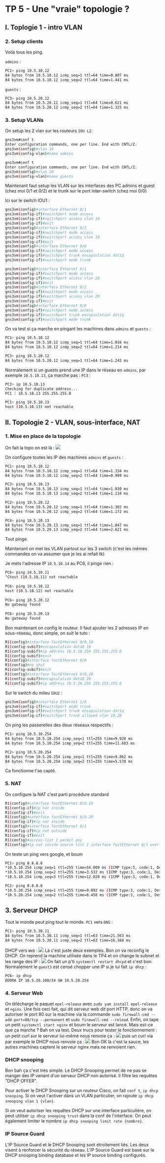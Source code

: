 # TP 5 - Une "vraie" topologie ?
## I. Toplogie 1 - intro VLAN
### 2. Setup clients
Voilà tous les ping.

`admins` :
```bash
PC1> ping 10.5.10.12  
84 bytes from 10.5.10.12 icmp_seq=1 ttl=64 time=0.807 ms  
84 bytes from 10.5.10.12 icmp_seq=2 ttl=64 time=1.441 ms
```
`guests` :
```bash
PC3> ping 10.5.20.12  
84 bytes from 10.5.20.12 icmp_seq=1 ttl=64 time=0.621 ms  
84 bytes from 10.5.20.12 icmp_seq=2 ttl=64 time=1.325 ms
```

### 3. Setup VLANs
On setup les 2 vlan sur les routeurs `IOU L2`:
```bash
gns3vm#conf t  
Enter configuration commands, one per line. End with CNTL/Z.  
gns3vm(config)#vlan 10  
gns3vm(config-vlan)#name admins  
```
```bash
gns3vm#conf t  
Enter configuration commands, one per line. End with CNTL/Z.  
gns3vm(config)#vlan 20  
gns3vm(config-vlan)#name guests
```
Maintenant faut setup les VLAN sur les interfaces des PC admins et guest (chez moi 0/1 et 0/2) et le trunk sur le port inter-switch (chez moi 0/0)

Ici sur le switch IOU1 :
```bash
gns3vm(config)#interface Ethernet 0/1
gns3vm(config-if)#switchport mode access
gns3vm(config-if)#switchport access vlan 10
gns3vm(config-if)#exit
gns3vm(config)#interface Ethernet 0/2
gns3vm(config-if)#switchport mode access 
gns3vm(config-if)#switchport access vlan 10
gns3vm(config-if)#exit
gns3vm(config)#interface Ethernet 0/0
gns3vm(config-if)#switchport mode access
gns3vm(config-if)#switchport trunk encapsulation dot1q 
gns3vm(config-if)#switchport mode trunk 
```
```bash
gns3vm(config)#interface Ethernet 0/1
gns3vm(config-if)#switchport mode access
gns3vm(config-if)#switchport access vlan 20
gns3vm(config-if)#exit
gns3vm(config)#interface Ethernet 0/2
gns3vm(config-if)#switchport mode access 
gns3vm(config-if)#switchport access vlan 20
gns3vm(config-if)#exit
gns3vm(config)#interface Ethernet 0/0
gns3vm(config-if)#switchport mode access
gns3vm(config-if)#switchport trunk encapsulation dot1q 
gns3vm(config-if)#switchport mode trunk 
```
On va test si ça marche en pingant les machines dans `admins` et `guests` :
```bash
PC1> ping 10.5.10.12  
84 bytes from 10.5.10.12 icmp_seq=1 ttl=64 time=1.016 ms  
84 bytes from 10.5.10.12 icmp_seq=2 ttl=64 time=1.214 ms
```
```bash
PC3> ping 10.5.20.12
84 bytes from 10.5.20.12 icmp_seq=1 ttl=64 time=1.242 ms
```
Normalement si un guests  prend une IP dans le réseau en `admins`, par exemple `10.5.10.13`, ça marche pas :
`PC3` :
```bash
PC3> ip 10.5.10.13  
Checking for duplicate address...  
PC1 : 10.5.10.13 255.255.255.0
```
```bash
PC1> ping 10.5.10.13
host (10.5.10.13) not reachable
```
## II. Topologie 2 - VLAN, sous-interface, NAT
### 1. Mise en place de la topologie
On fait la topo on est là :
![](https://i.imgur.com/vmJ9YlA.png)

On configure toutes les IP des machines `admins` et `guests` :
```bash
PC1> ping 10.5.10.12
84 bytes from 10.5.10.12 icmp_seq=1 ttl=64 time=1.334 ms
84 bytes from 10.5.10.12 icmp_seq=2 ttl=64 time=0.999 ms
```
```bash
PC3> ping 10.5.10.13
84 bytes from 10.5.10.13 icmp_seq=1 ttl=64 time=1.030 ms
84 bytes from 10.5.10.13 icmp_seq=2 ttl=64 time=1.134 ms
```
```bash
PC2> ping 10.5.20.12
84 bytes from 10.5.20.12 icmp_seq=1 ttl=64 time=1.302 ms
84 bytes from 10.5.20.12 icmp_seq=2 ttl=64 time=1.172 ms
```
```bash
PC4> ping 10.5.20.13
84 bytes from 10.5.20.13 icmp_seq=1 ttl=64 time=1.047 ms
84 bytes from 10.5.20.13 icmp_seq=2 ttl=64 time=2.621 ms
```
Tout pinge.

Maintenant on met les VLAN partout sur les 3 switch (c'est les mêmes commandes on va assumer que je les ai refait tk)

Je mets l'adresse IP `10.5.10.14` au PC6, il pinge rien :
```bash
PC6> ping 10.5.10.11  
^Chost (10.5.10.11) not reachable  
  
PC6> ping 10.5.10.12  
host (10.5.10.12) not reachable  
  
PC6> ping 10.5.20.12  
No gateway found  
  
PC6> ping 10.5.20.13  
No gateway found
```
Bon maintenant on config le routeur. Il faut ajouter les 2 adresses IP en sous-réseau, donc simple, on suit le tuto :
```bash
R1(config)#interface fastEthernet 0/0.10
R1(config-subif)#encapsulation dot1Q 10
R1(config-subif)#ip address 10.5.10.254 255.255.255.0
R1(config-subif)#exit
R1(config)#interface fastEthernet 0/0
R1(config)#no shut
R1(config-subif)#exit
R1(config)#interface fastEthernet 0/0.20
R1(config-subif)#encapsulation dot1Q 20
R1(config-subif)#ip address 10.5.20.254 255.255.255.0
```
Sur le switch du mileu `IOU2` :
```bash
gns3vm(config)#interface Ethernet 1/0
gns3vm(config-if)#switchport mode trunk 
gns3vm(config-if)#switchport trunk encapsulation dot1q
gns3vm(config-if)#switchport trunk allowed vlan 10,20
```
On ping les passerelles des deux réseaux respectifs :
```bash
PC1> ping 10.5.10.254
84 bytes from 10.5.10.254 icmp_seq=1 ttl=255 time=9.928 ms
84 bytes from 10.5.10.254 icmp_seq=2 ttl=255 time=11.603 ms
```
```bash
PC2> ping 10.5.20.254
84 bytes from 10.5.20.254 icmp_seq=1 ttl=255 time=9.862 ms
84 bytes from 10.5.20.254 icmp_seq=2 ttl=255 time=5.578 ms
```
Ca fonctionne t'as capté.

### 5. NAT
On configure la NAT c'est parti procédure standard
```bash
R1(config)#interface fastEthernet 0/0.10
R1(config-if)#ip nat inside
R1(config-if)#exit
R1(config)#interface fastEthernet 0/0.20
R1(config-if)#ip nat inside
R1(config)#interface fastEthernet 0/1
R1(config-if)#ip nat outside
R1(config-if)#exit
R1(config)#access-list 1 permit any
R1(config)#ip nat inside source list 1 interface fastEthernet 0/1 overload
```
On teste un ping vers google, et boum

```bash
PC1> ping 8.8.8.8  
*10.5.10.254 icmp_seq=1 ttl=255 time=54.009 ms (ICMP type:3, code:1, Destination host unreachable)  
*10.5.10.254 icmp_seq=2 ttl=255 time=3.532 ms (ICMP type:3, code:1, Destination host unreachable)  
*10.5.10.254 icmp_seq=3 ttl=255 time=12.028 ms (ICMP type:3, code:1, Destination host unreachable)
```
```bash
PC2> ping 8.8.8.8  
*10.5.20.254 icmp_seq=1 ttl=255 time=9.092 ms (ICMP type:3, code:1, Destination host unreachable)  
*10.5.20.254 icmp_seq=2 ttl=255 time=8.458 ms (ICMP type:3, code:1, Destination host unreachable)
```
## [](#3-serveur-dhcp)3. Serveur DHCP
Tout le monde peut ping tout le monde.
`PC1` vers `DNS` :
```bash
PC1> ping 10.5.30.11  
84 bytes from 10.5.30.11 icmp_seq=1 ttl=63 time=21.563 ms  
84 bytes from 10.5.30.11 icmp_seq=2 ttl=63 time=16.160 ms
```
DHCP vers `Web` :
![](https://i.imgur.com/aIGCKLg.png)
Là c'est juste deux exemples.
Bon on va reconfig le DHCP. On reprend la machine utilisée dans le TP4 et on change le subnet et les range des IP :
![](https://i.imgur.com/Lr6aeWm.png)
On fait un p'ti `systemctl restart dhcpd` et c'est bon.
Normalement le `guest3` est censé chopper une IP si je lui fait `ip dhcp` :
```bash
PC6> ip dhcp  
DDORA IP 10.5.20.100/24 GW 10.5.20.254
```
### 4. Serveur Web
On télécharge le paquet `epel-release` avec `sudo yum install epel-release` et `nginx`.
Une fois ceci fait, qui dit serveur web dit port HTTP, donc on va autoriser le port 80 sur la machine via la commande `sudo firewall-cmd --add-port=80/tcp --permanent` et `sudo firewall-cmd --reload`. Enfin, on tape un petit `systemctl start nginx` et boum le serveur est lancé. Mais est-ce que ça marche ? Bah on va test.
Deux trucs pour tester le fonctionnement : un petit curl sur le serveur lui-même nous renvoie ça :
![](https://i.imgur.com/NYjsGk0.png)
puis un curl via par exemple le DHCP nous renvoie ça :
![](https://i.imgur.com/PVtBmz9.png)
Bon OK là c'est la sauce, les autres machines captent le serveur nginx mais ne renvoient rien. 

### DHCP snooping
Bon bah ça c'est très simple. 
Le DHCP Snooping permet de ne pas se manger des IP venant d'un serveur DHCP non autorisé. Il filtre les requêtes "DHCP OFFER".

Pour activer le DHCP Snooping sur un routeur Cisco, on fait `conf t`, `ip dhcp snooping`. Si on veut l'activer dans un VLAN particulier, on rajoute `ip dhcp snooping vlan 1 {vlan}`.

Si on veut autoriser les requêtes DHCP sur une interface particulière, on peut utiliser `ip dhcp snooping trust` dans la conf de l'interface. On peut également limiter le nombre `ip dhcp snooping limit rate {nombre}`.

### IP Source Guard
L'IP Source Guard et le DHCP Snooping sont étroitement liés. Les deux visent à renforcer la sécurité du réseau. L'IP Source Guard est basé sur le DHCP snooping binding database et les IP source binding configurés.
<!--stackedit_data:
eyJoaXN0b3J5IjpbLTE4ODI1MTY0OTUsLTgwNjM1MTg1MywxMT
QzMDA2MTg2LC04NjYxMzM4NDEsLTEyNDgwMjg4MDksLTEyMzU2
NzEzMDcsLTE5MjEyNjM2MTgsNzQwMDc2MjYzLC0xMjQxMDQ2Nj
QwLC0xNjE4NzE2Mjk2LC0xNjUwNzE1NzkyLDEyMzA0NjIxNjks
MTc5NjM0MDczNSwxODk0NzIzMDg5LC02OTQxMTczOTUsLTIxNT
gxODE0Miw2ODI0NDM5NjMsMTE1ODg1NTY3NywtMjA4MjM3NzUw
NCwxMjQzMDA4NzY5XX0=
-->